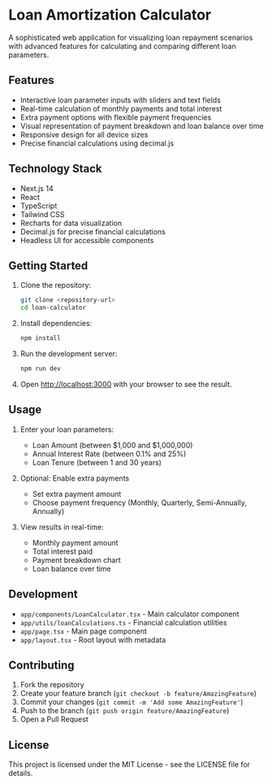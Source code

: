 # Loan Amortization Calculator

A sophisticated web application for visualizing loan repayment scenarios with advanced features for calculating and comparing different loan parameters.

## Features

- Interactive loan parameter inputs with sliders and text fields
- Real-time calculation of monthly payments and total interest
- Extra payment options with flexible payment frequencies
- Visual representation of payment breakdown and loan balance over time
- Responsive design for all device sizes
- Precise financial calculations using decimal.js

## Technology Stack

- Next.js 14
- React
- TypeScript
- Tailwind CSS
- Recharts for data visualization
- Decimal.js for precise financial calculations
- Headless UI for accessible components

## Getting Started

1. Clone the repository:
   ```bash
   git clone <repository-url>
   cd loan-calculator
   ```

2. Install dependencies:
   ```bash
   npm install
   ```

3. Run the development server:
   ```bash
   npm run dev
   ```

4. Open [http://localhost:3000](http://localhost:3000) with your browser to see the result.

## Usage

1. Enter your loan parameters:
   - Loan Amount (between $1,000 and $1,000,000)
   - Annual Interest Rate (between 0.1% and 25%)
   - Loan Tenure (between 1 and 30 years)

2. Optional: Enable extra payments
   - Set extra payment amount
   - Choose payment frequency (Monthly, Quarterly, Semi-Annually, Annually)

3. View results in real-time:
   - Monthly payment amount
   - Total interest paid
   - Payment breakdown chart
   - Loan balance over time

## Development

- `app/components/LoanCalculator.tsx` - Main calculator component
- `app/utils/loanCalculations.ts` - Financial calculation utilities
- `app/page.tsx` - Main page component
- `app/layout.tsx` - Root layout with metadata

## Contributing

1. Fork the repository
2. Create your feature branch (`git checkout -b feature/AmazingFeature`)
3. Commit your changes (`git commit -m 'Add some AmazingFeature'`)
4. Push to the branch (`git push origin feature/AmazingFeature`)
5. Open a Pull Request

## License

This project is licensed under the MIT License - see the LICENSE file for details.

